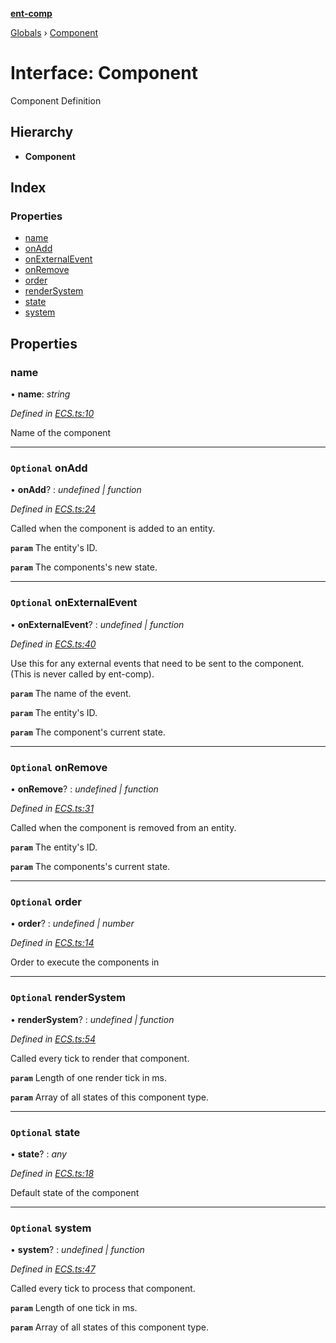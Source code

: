 **[ent-comp](../README.md)**

[Globals](../README.md) › [Component](component.md)

# Interface: Component

Component Definition

## Hierarchy

* **Component**

## Index

### Properties

* [name](component.md#name)
* [onAdd](component.md#optional-onadd)
* [onExternalEvent](component.md#optional-onexternalevent)
* [onRemove](component.md#optional-onremove)
* [order](component.md#optional-order)
* [renderSystem](component.md#optional-rendersystem)
* [state](component.md#optional-state)
* [system](component.md#optional-system)

## Properties

###  name

• **name**: *string*

*Defined in [ECS.ts:10](https://github.com/PandawanFr/ent-comp/blob/8878a2f/src/ECS.ts#L10)*

Name of the component

___

### `Optional` onAdd

• **onAdd**? : *undefined | function*

*Defined in [ECS.ts:24](https://github.com/PandawanFr/ent-comp/blob/8878a2f/src/ECS.ts#L24)*

Called when the component is added to an entity.

**`param`** The entity's ID.

**`param`** The components's new state.

___

### `Optional` onExternalEvent

• **onExternalEvent**? : *undefined | function*

*Defined in [ECS.ts:40](https://github.com/PandawanFr/ent-comp/blob/8878a2f/src/ECS.ts#L40)*

Use this for any external events that need to be sent to the component.
(This is never called by ent-comp).

**`param`** The name of the event.

**`param`** The entity's ID.

**`param`** The component's current state.

___

### `Optional` onRemove

• **onRemove**? : *undefined | function*

*Defined in [ECS.ts:31](https://github.com/PandawanFr/ent-comp/blob/8878a2f/src/ECS.ts#L31)*

Called when the component is removed from an entity.

**`param`** The entity's ID.

**`param`** The components's current state.

___

### `Optional` order

• **order**? : *undefined | number*

*Defined in [ECS.ts:14](https://github.com/PandawanFr/ent-comp/blob/8878a2f/src/ECS.ts#L14)*

Order to execute the components in

___

### `Optional` renderSystem

• **renderSystem**? : *undefined | function*

*Defined in [ECS.ts:54](https://github.com/PandawanFr/ent-comp/blob/8878a2f/src/ECS.ts#L54)*

Called every tick to render that component.

**`param`** Length of one render tick in ms.

**`param`** Array of all states of this component type.

___

### `Optional` state

• **state**? : *any*

*Defined in [ECS.ts:18](https://github.com/PandawanFr/ent-comp/blob/8878a2f/src/ECS.ts#L18)*

Default state of the component

___

### `Optional` system

• **system**? : *undefined | function*

*Defined in [ECS.ts:47](https://github.com/PandawanFr/ent-comp/blob/8878a2f/src/ECS.ts#L47)*

Called every tick to process that component.

**`param`** Length of one tick in ms.

**`param`** Array of all states of this component type.